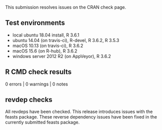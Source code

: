 This submission resolves issues on the CRAN check page.

## Test environments
* local ubuntu 18.04 install, R 3.6.1
* ubuntu 14.04 (on travis-ci), R-devel, R 3.6.2, R 3.5.3
* macOS 10.13 (on travis-ci), R 3.6.2
* macOS 15.6 (on R-hub), R 3.6.2
* windows server 2012 R2 (on AppVeyor), R 3.6.2

## R CMD check results

0 errors | 0 warnings | 0 notes

## revdep checks

All revdeps have been checked.
This release introduces issues with the feasts package. These reverse dependency issues have been fixed in the currently submitted feasts package.